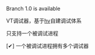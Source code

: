 Branch 1.0 is available

VT调试器，基于[hv](https://github.com/jonomango/hv)自建调试体系

只支持一个被调试进程

[✔] 一个被调试进程拥有多个调试器



